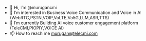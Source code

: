 - 👋 Hi, I’m @murugancmi
- 👀 I’m interested in Business Voice Communication and Voice in AI (WebRTC,PSTN,VOIP,VoLTE,Vo5G,LLM,ASR,TTS)
- 🌱 I’m currently Building  AI voice customer engagement platform (TeleCMI,PIOPIY,VOICE AI)
- 📫 How to reach me murugan@telecmi.com

<!---
murugancmi/murugancmi is a ✨ special ✨ repository because its `README.md` (this file) appears on your GitHub profile.
You can click the Preview link to take a look at your changes.
--->
